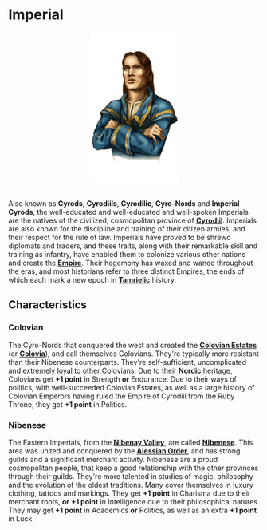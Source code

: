 # Imperial

<div class="amrnth-img-box">
    <figure>
        <center><img src="/uploads/images/races/imperial.png" height="300" alt="Imperial">
        <figcaption style="color:white; margin-left: 2%; margin-right: 2%;">Illustration of a typical Imperial male</figcaption></center>
    </figure>
</div>

Also known as **Cyrods**, **Cyrodiils**, **Cyrodilic**, **Cyro-Nords** and **Imperial Cyrods**, the well-educated and well-educated and well-spoken Imperials are the natives of the civilized, cosmopolitan province of **[Cyrodiil](https://en.uesp.net/wiki/Lore:Cyrodiil)**. Imperials are also known for the discipline and training of their citizen armies, and their respect for the rule of law. Imperials have proved to be shrewd diplomats and traders, and these traits, along with their remarkable skill and training as infantry, have enabled them to colonize various other nations and create the **[Empire](https://en.uesp.net/wiki/Lore:Empire)**. Their hegemony has waxed and waned throughout the eras, and most historians refer to three distinct Empires, the ends of which each mark a new epoch in **[Tamrielic](https://en.uesp.net/wiki/Lore:Tamriel)** history.

## Characteristics
### Colovian
The Cyro-Nords that conquered the west and created the **[Colovian Estates](https://en.uesp.net/wiki/Lore:Colovian_Estates)** (or **[Colovia](https://en.uesp.net/wiki/Lore:Colovia)**), and call themselves Colovians. They're typically more resistant than their Nibenese counterparts. They're self-sufficient, uncomplicated and extremely loyal to other Colovians. Due to their **[Nordic](https://en.uesp.net/wiki/Lore:Nord)** heritage, Colovians get **+1 point** in Strength **or** Endurance. Due to their ways of politics, with well-succeeded Colovian Estates, as well as a large history of Colovian Emperors having ruled the Empire of Cyrodiil from the Ruby Throne, they get **+1 point** in Politics.

### Nibenese
The Eastern Imperials, from the **[Nibenay Valley](https://en.uesp.net/wiki/Lore:Nibenay_Valley)**, are called **[Nibenese](https://en.uesp.net/wiki/Lore:Nibenay)**. This area was united and conquered by the **[Alessian Order](https://en.uesp.net/wiki/Lore:Alessian_Order)**, and has strong guilds and a significant merchant activity. Nibenese are a proud cosmopolitan people, that keep a good relationship with the other provinces through their guilds. They're more talented in studies of magic, philosophy and the evolution of the oldest traditions. Many cover themselves in luxury clothing, tattoos and markings. They get **+1 point** in Charisma due to their merchant roots, **or** **+1 point** in Intelligence due to their philosophical natures. They may get **+1 point** in Academics **or** Politics, as well as an extra **+1 point** in Luck.